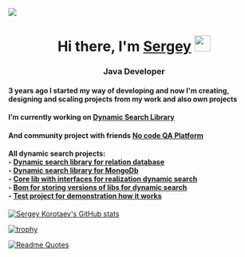 ![](https://komarev.com/ghpvc/?username=serezakorotaev)
<h1 align="center">Hi there, I'm <a href="https://www.linkedin.com/in/sergey-korotaev-3975711b1/" target="_blank">Sergey</a> 
<img src="https://github.com/blackcater/blackcater/raw/main/images/Hi.gif" height="32"/></h1>
<h3 align="center">Java Developer</h3>


<h4>3 years ago I started my way of developing and now I'm creating, designing and scaling projects from my work and also own projects</h4>
<h4>I’m currently working on <a href="https://search.maven.org/artifact/ru.sergkorot.dynamic/spring-boot-operation-starter" target="_blank">Dynamic Search Library</a></h4>
<h4>And community project with friends <a href="https://github.com/Amaralus/no-code-qa-platform" target="_blank">No code QA Platform</a></h4>

<h4>All dynamic search projects: <br>
  - <a href="https://github.com/serezakorotaev/spring-boot-operation-starter" target="_blank">Dynamic search library for relation database</a> <br>
  - <a href="https://github.com/serezakorotaev/spring-boot-operation-mongodb-starter" target="_blank">Dynamic search library for MongoDb</a> <br>
  - <a href="https://github.com/serezakorotaev/operation-core" target="_blank">Core lib with interfaces for realization dynamic search</a> <br>
  - <a href="https://github.com/serezakorotaev/operation-bom" target="_blank">Bom for storing versions of libs for dynamic search</a> <br>
  - <a href="https://github.com/serezakorotaev/operation-test" target="_blank">Test project for demonstration how it works</a>
</h4>

[![Sergey Korotaev's GitHub stats](https://github-readme-stats.vercel.app/api?username=serezakorotaev)](https://github.com/anuraghazra/github-readme-stats)

[![trophy](https://github-profile-trophy.vercel.app/?username=serezakorotaev)](https://github.com/ryo-ma/github-profile-trophy)

[![Readme Quotes](https://quotes-github-readme.vercel.app/api?type=horizontal&theme=write)](https://github.com/piyushsuthar/github-readme-quotes)


<!--
**serezakorotaev/serezakorotaev** is a ✨ _special_ ✨ repository because its `README.md` (this file) appears on your GitHub profile.

Here are some ideas to get you started:

- 🔭 I’m currently working on ...
- 🌱 I’m currently learning ...
- 👯 I’m looking to collaborate on ...
- 🤔 I’m looking for help with ...
- 💬 Ask me about ...
- 📫 How to reach me: ...
- 😄 Pronouns: ...
- ⚡ Fun fact: ...
-->
